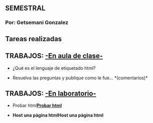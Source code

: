 

<h2>SEMESTRAL</h2>

<p/>



<h3>Por: Getsemani Gonzalez</h3>

<p/>




<h2>Tareas realizadas</h2>

<p/>

<h2>TRABAJOS: <u>-En aula de clase-</u></h2>

<p/>


<ul><li>¿Qué es el lenguaje de etiquetado html?</li></ul>

<p/>

<ul><li>Resuelva las preguntas y publique como le fue... *(comentarios)*</li></ul>
<p/>


<h2>TRABAJOS: <u>-En laboratorio-</u></h2>
<p/>
<ul><li>Probar html<strong><a href="https://www.w3schools.com/code/tryit.asp?filename=G8G4420TMRC2">Probar html</a></li></ul>
<ul><li>Host una pàgina html<strong><a href"https://getsemani-gonzalez.github.io/About-Getsy/">Host una pàgina html</a></li></ul>
